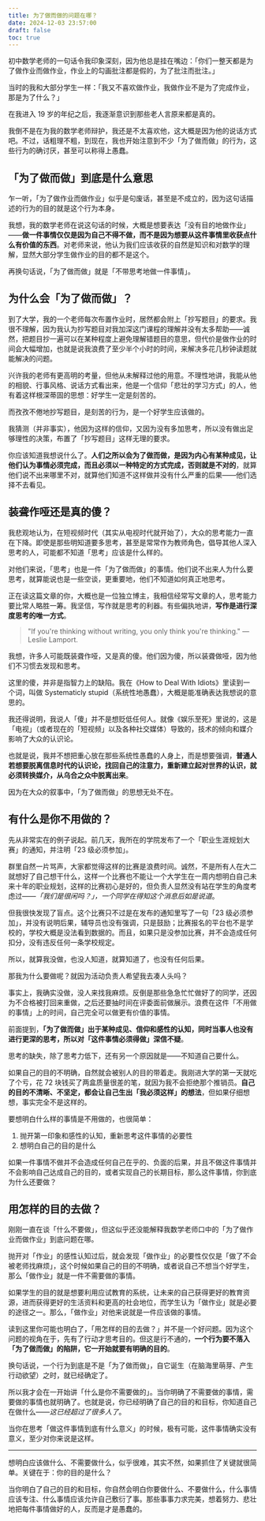 ```yaml
---
title: 为了做而做的问题在哪？
date: 2024-12-03 23:57:00
draft: false
toc: true
---
```


初中数学老师的一句话令我印象深刻，因为他总是挂在嘴边：「你们一整天都是为了做作业而做作业，作业上的勾画批注都是假的，为了批注而批注。」

当时的我和大部分学生一样：「我又不喜欢做作业，我做作业不是为了完成作业，那是为了什么？」

 <!--more-->

在我进入 19 岁的年纪之后，我逐渐意识到那些老人言原来都是真的。

我倒不是在为我的数学老师辩护，我还是不太喜欢他，这大概是因为他的说话方式吧。不过，话粗理不粗，到现在，我也开始注意到不少「为了做而做」的行为，这些行为的确讨厌，甚至可以称得上愚蠢。

## 「为了做而做」到底是什么意思

乍一听，「为了做作业而做作业」似乎是句废话，甚至是不成立的，因为这句话描述的行为的目的就是这个行为本身。

我想，我的数学老师在说这句话的时候，大概是想要表达「没有目的地做作业」——**做一件事情仅仅是因为自己不得不做，而不是因为想要从这件事情里收获点什么有价值的东西**。对老师来说，他认为我们应该收获的自然是知识和对数学的理解，显然大部分学生做作业的目的都不是这个。

再换句话说，「为了做而做」就是「不带思考地做一件事情」。

## 为什么会「为了做而做」？

到了大学，我的一个老师每次布置作业时，居然都会附上「抄写题目」的要求。我很不理解，因为我认为抄写题目对我加深这门课程的理解并没有太多帮助——诚然，把题目抄一遍可以在某种程度上避免理解错题目的意思，但代价是做作业的时间会大幅增加，也就是说我浪费了至少半个小时的时间，来解决多花几秒钟读题就能解决的问题。

兴许我的老师有更高明的考量，但他从未解释过他的用意。不理性地讲，我能从他的相貌、行事风格、说话方式看出来，他是一个信仰「悲壮的学习方式」的人，他有着这样根深蒂固的思想：好学生一定是刻苦的。

而孜孜不倦地抄写题目，是刻苦的行为，是一个好学生应该做的。

我猜测（并非事实），他因为这样的信仰，又因为没有多加思考，所以没有做出足够理性的决策，布置了「抄写题目」这样无理的要求。

你应该知道我想说什么了。**人们之所以会为了做而做，是因为内心有某种成见，让他们认为事情必须完成，而且必须以一种特定的方式完成，否则就是不对的**，就算他们说不出来哪里不对，就算他们知道不这样做并没有什么严重的后果——他们选择不去看见。

## 装聋作哑还是真的傻？

我悲观地认为，在短视频时代（其实从电视时代就开始了），大众的思考能力一直在下降。即使是那些明知道要多思考，甚至是常常作为教师角色，倡导其他人深入思考的人，可能都不知道「思考」应该是什么样的。

对他们来说，「思考」也是一件「为了做而做」的事情。他们说不出来人为什么要思考，就算能说也是一些空谈，更重要地，他们不知道如何真正地思考。

正在读这篇文章的你，大概也是一位独立博主，我相信经常写文章的人，思考能力要比常人略胜一筹。我坚信，写作就是思考的利器。有些偏执地讲，**写作是进行深度思考的唯一方式**。

> "If you're thinking without writing, you only think you're thinking." — Leslie Lamport.

我想，许多人可能既装聋作哑，又是真的傻。他们因为傻，所以装聋做哑，因为他们不习惯去发现和思考。

这里的傻，并非是指智力上的缺陷。我在《How to Deal With Idiots》里读到一个词，叫做 Systematicly stupid（系统性地愚蠢），大概是能准确表达我想说的意思的。

我还得说明，我说人「傻」并不是想贬低任何人。就像《娱乐至死》里说的，这是「电视」（或者现在的「短视频」以及各种社交媒体）导致的，技术的倾向和媒介影响了大众的认识论。

也就是说，我并不想把重心放在那些系统性愚蠢的人身上，而是想要强调，**普通人若想要脱离信息时代的认识论，找回自己的注意力，重新建立起对世界的认识，就必须转换媒介，从乌合之众中脱离出来**。

因为在大众的叙事中，「为了做而做」的思想无处不在。

## 有什么是你不用做的？

先从非常实在的例子说起。前几天，我所在的学院发布了一个「职业生涯规划大赛」的通知，并注明「23 级必须参加」。

群里自然一片骂声，大家都觉得这样的比赛是浪费时间。诚然，不是所有人在大二就想好了自己想干什么，这样一个比赛也不能让一个大学生在一周内想明白自己未来十年的职业规划，这样的比赛初心是好的，但负责人显然没有站在学生的角度考虑过——*「我们是很闲吗？」，一个同学在得知这个消息后如是说道*。

但我很快发现了盲点。这个比赛只不过是在发布的通知里写了一句「23 级必须参加」，并没有说明后果，辅导员也没有强调，只是鼓励；比赛报名的平台也不是学校的，学校大概是没法看到数据的。而且，如果只是没参加比赛，并不会造成任何扣分，没有违反任何一条学校规定。

所以，就算我没做，也没人知道，就算知道了，也没有任何后果。

那我为什么要做呢？就因为活动负责人希望我去凑人头吗？

事实上，我确实没做，没人来找我麻烦。反倒是那些急急忙忙做好了的同学，还因为不合格被打回来重做，之后还要抽时间在评委面前做展示。浪费在这件「不用做的事情」上的时间，自己完全可以做更有价值的事情。

前面提到，**「为了做而做」出于某种成见、信仰和感性的认知，同时当事人也没有进行更深的思考，所以对「这件事情必须得做」深信不疑**。

思考的缺失，除了思考力低下，还有另一个原因就是——不知道自己要什么。

如果自己的目的不明确，自然就会被别人的目的带着走。我刚进大学的第一天就吃了个亏，花 72 块钱买了两盒质量很差的笔，就因为我不会拒绝那个推销员。**自己的目的不清晰、不坚定，都会让自己生出「我必须这样」的想法**，但如果仔细想想，事实完全不是这样的。

要想明白什么样的事情是不用做的，也很简单：

1. 抛开第一印象和感性的认知，重新思考这件事情的必要性
2. 想明白自己的目的是什么

如果一件事情不做并不会造成任何自己在乎的、负面的后果，并且不做这件事情并不会影响自己达成自己的目的，或者实现自己的长期目标，那么这件事情，你到底为什么还要做？

## 用怎样的目的去做？

刚刚一直在谈「什么不要做」，但这似乎还没能解释我数学老师口中的「为了做作业而做作业」到底问题在哪。

抛开对「作业」的感性认知过后，就会发现「做作业」的必要性仅仅是「做了不会被老师找麻烦」，这个时候如果自己的目的不明确，或者说自己不想当个好学生，那么「做作业」就是一件不需要做的事情。

如果学生的目的就是想要利用应试教育的系统，让未来的自己获得更好的教育资源，进而获得更好的生活资料和更高的社会地位，而学生认为「做作业」就是必要的途径之一。那么，「做作业」对他来说就是一件应该做的事情。

读到这里你可能也明白了，「用怎样的目的去做？」并不是一个好问题。因为这个问题的视角在于，先有了行动才思考目的。但这是行不通的，**一个行为要不落入「为了做而做」的陷阱，它一开始就要有明确的目的**。

换句话说，一个行为到底是不是「为了做而做」，自它诞生（在脑海里萌芽、产生行动欲望）之时，就已经确定了。

所以我才会在一开始讲「什么是你不需要做的」。当你明确了不需要做的事情，需要做的事情也就明确了。也就是说，你已经明确了自己的目的和目标，你知道自己在做什么——*这已经超过了很多人了*。

当你在思考「做这件事情到底有什么意义」的时候，极有可能，这件事情确实没有意义，至少对你来说是这样。

---

想明白应该做什么、不需要做什么，似乎很难，其实不然，如果抓住了关键就很简单。关键在于：你的目的是什么？

当你明白了自己的目的和目标，你自然会明白你要做什么、不要做什么，什么事情应该专注、什么事情应该允许自己敷衍了事。那些事事力求完美，想着努力、悲壮地把每件事情做好的人，反而是才是愚蠢的。